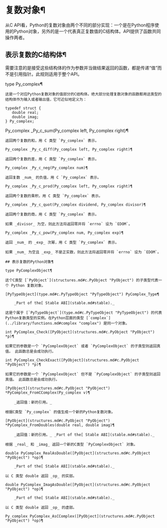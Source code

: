 # 复数对象¶

从C API看，Python的复数对象由两个不同的部分实现：一个是在Python程序使用的Python对象，另外的是一个代表真正复数值的C结构体。API提供了函数共同操作两者。

## 表示复数的C结构体¶

需要注意的是接受这些结构体的作为参数并当做结果返回的函数，都是传递“值”而不是引用指针。此规则适用于整个API。

type Py_complex¶  

    

~~~
这是一个对应Python复数对象的值部分的C结构体。绝大部分处理复数对象的函数都用这类型的结构体作为输入或者输出值，它可近似地定义为：
~~~
    
    
~~~
typedef struct {
   double real;
   double imag;
} Py_complex;
~~~

Py_complex _Py_c_sum(Py_complex left, Py_complex right)¶  

    

~~~
返回两个复数的和，用 C 类型 `Py_complex` 表示。

Py_complex _Py_c_diff(Py_complex left, Py_complex right)¶  
~~~
    

~~~
返回两个复数的差，用 C 类型 `Py_complex` 表示。

Py_complex _Py_c_neg(Py_complex num)¶  
~~~
    

~~~
返回复数 _num_ 的负值，用 C `Py_complex` 表示。

Py_complex _Py_c_prod(Py_complex left, Py_complex right)¶  
~~~
    

~~~
返回两个复数的乘积，用 C 类型 `Py_complex` 表示。

Py_complex _Py_c_quot(Py_complex dividend, Py_complex divisor)¶  
~~~
    

~~~
返回两个复数的商，用 C 类型 `Py_complex` 表示。

如果 _divisor_ 为空，则此方法将返回零并将 `errno` 设为 `EDOM`。

Py_complex _Py_c_pow(Py_complex num, Py_complex exp)¶  
~~~
    

~~~
返回 _num_ 的 _exp_ 次幂，用 C 类型 `Py_complex` 表示。

如果 _num_ 为空且 _exp_ 不是正实数，则此方法将返回零并将 `errno` 设为 `EDOM`。

## 表示复数的Python对象¶

type PyComplexObject¶  
~~~
    

~~~
这个C类型 [`PyObject`](structures.md#c.PyObject "PyObject") 的子类型代表一个 Python 复数对象。

[PyTypeObject](type.md#c.PyTypeObject "PyTypeObject") PyComplex_Type¶  

    _Part of the[ Stable ABI](stable.md#stable)._

这是个属于 [`PyTypeObject`](type.md#c.PyTypeObject "PyTypeObject") 的代表Python复数类型的实例。在Python层面的类型 [`complex`](../library/functions.md#complex "complex") 是同一个对象。

int PyComplex_Check([PyObject](structures.md#c.PyObject "PyObject") *p)¶  
~~~
    

~~~
如果它的参数是一个 `PyComplexObject` 或者 `PyComplexObject` 的子类型则返回真值。 此函数总是会成功执行。

int PyComplex_CheckExact([PyObject](structures.md#c.PyObject "PyObject") *p)¶  
~~~
    

~~~
如果它的参数是一个 `PyComplexObject` 但不是 `PyComplexObject` 的子类型则返回真值。 此函数总是会成功执行。

[PyObject](structures.md#c.PyObject "PyObject") *PyComplex_FromCComplex(Py_complex v)¶  

    _返回值：新的引用。_

根据C类型 `Py_complex` 的值生成一个新的Python复数对象。

[PyObject](structures.md#c.PyObject "PyObject") *PyComplex_FromDoubles(double real, double imag)¶  

    _返回值：新的引用。_ _Part of the[ Stable ABI](stable.md#stable)._

根据 _real_ 和 _imag_ 返回一个新的C类型 `PyComplexObject` 对象。

double PyComplex_RealAsDouble([PyObject](structures.md#c.PyObject "PyObject") *op)¶  

    _Part of the[ Stable ABI](stable.md#stable)._

以 C 类型 double 返回 _op_ 的实部。

double PyComplex_ImagAsDouble([PyObject](structures.md#c.PyObject "PyObject") *op)¶  

    _Part of the[ Stable ABI](stable.md#stable)._

以 C 类型 double 返回 _op_ 的虚部。

Py_complex PyComplex_AsCComplex([PyObject](structures.md#c.PyObject "PyObject") *op)¶  
~~~
    

~~~
